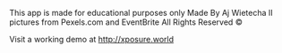 This app is made for educational purposes only Made By Aj Wietecha II pictures from Pexels.com and EventBrite All Rights Reserved ©

Visit a working demo at http://xposure.world
